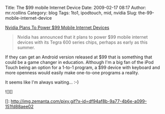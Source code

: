 Title: The $99 mobile Internet Device
Date: 2009-02-17 08:17
Author: mr.rcollins
Category: blog
Tags: 1to1, ipodtouch, mid, nvidia
Slug: the-99-mobile-internet-device

[Nvidia Plans To Power \$99 Mobile Internet Devices][]

> Nvidia has announced that it plans to power \$99 mobile internet
> devices with its Tegra 600 series chips, perhaps as early as this
> summer.

If they can get an Android version released at \$99 that is something
that could be a game changer in education. Although I'm a big fan of the
iPod Touch being an option for a 1-to-1 program, a \$99 device with
keyboard and more openness would easily make one-to-one programs a
reality.

It seems like I'm always waiting... :-)

<div class="zemanta-pixie">
![][]

</div>

  [Nvidia Plans To Power \$99 Mobile Internet Devices]: http://www.mobilecrunch.com/2009/02/16/nvidia-plans-to-power-99-mobile-internet-devices/
  []: http://img.zemanta.com/pixy.gif?x-id=df94af8b-9a77-4b6e-a099-151fd88aee02
